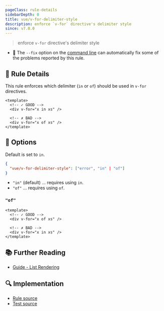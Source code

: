 ```yaml
---
pageClass: rule-details
sidebarDepth: 0
title: vue/v-for-delimiter-style
description: enforce `v-for` directive's delimiter style
since: v7.0.0
---
```

> enforce `v-for` directive's delimiter style

- :wrench: The `--fix` option on the [command line](https://eslint.org/docs/user-guide/command-line-interface#fixing-problems) can automatically fix some of the problems reported by this rule.

## :book: Rule Details

This rule enforces which delimiter (`in` or `of`) should be used in `v-for` directives.

<eslint-code-block fix :rules="{'vue/v-for-delimiter-style': ['error']}">

```vue
<template>
  <!-- ✓ GOOD -->
  <div v-for="x in xs" />

  <!-- ✗ BAD -->
  <div v-for="x of xs" />
</template>
```

</eslint-code-block>

## :wrench: Options
Default is set to `in`.

```json
{
  "vue/v-for-delimiter-style": ["error", "in" | "of"]
}
```

- `"in"` (default) ... requires using `in`.
- `"of"` ... requires using `of`.

### `"of"`

<eslint-code-block fix :rules="{'vue/v-for-delimiter-style': ['error', 'of']}">

```vue
<template>
  <!-- ✓ GOOD -->
  <div v-for="x of xs" />

  <!-- ✗ BAD -->
  <div v-for="x in xs" />
</template>
```

</eslint-code-block>

## :books: Further Reading

- [Guide - List Rendering](https://v3.vuejs.org/guide/list.html)

## :mag: Implementation

- [Rule source](https://github.com/vuejs/eslint-plugin-vue/blob/master/lib/rules/v-for-delimiter-style.js)
- [Test source](https://github.com/vuejs/eslint-plugin-vue/blob/master/tests/lib/rules/v-for-delimiter-style.js)
